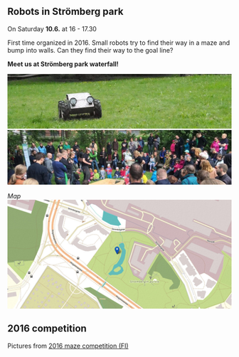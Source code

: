 ## Robots in Strömberg park

On Saturday **10.6.** at 16 - 17.30

First time organized in 2016. Small robots try to find their way in a maze and bump into walls. Can they find their way to the goal line?

**Meet us at Strömberg park waterfall!**

![](media/photos/2016_001.jpg?raw=true "Peltihirmu")
![](media/photos/2016_002.jpg?raw=true "Kisa 2016")

*Map*
![](media/images/kartta_puistoon.jpg?raw=true "Next to waterfalls")

## 2016 competition

Pictures from [2016 maze competition (FI)](2016.html)

